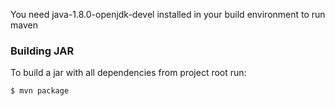 You need java-1.8.0-openjdk-devel installed in your build environment to run maven

### Building JAR

To build a jar with all dependencies from project root run:

```
$ mvn package
```
